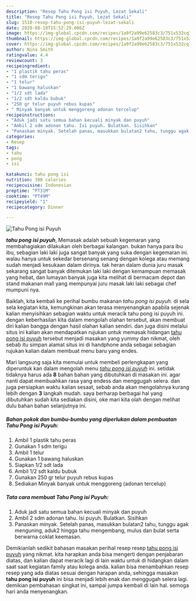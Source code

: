 ```yaml
---
description: "Resep Tahu Pong isi Puyuh, Lezat Sekali"
title: "Resep Tahu Pong isi Puyuh, Lezat Sekali"
slug: 1510-resep-tahu-pong-isi-puyuh-lezat-sekali
date: 2020-08-10T15:52:29.006Z
image: https://img-global.cpcdn.com/recipes/1a9f2a99e62583c3/751x532cq70/tahu-pong-isi-puyuh-foto-resep-utama.jpg
thumbnail: https://img-global.cpcdn.com/recipes/1a9f2a99e62583c3/751x532cq70/tahu-pong-isi-puyuh-foto-resep-utama.jpg
cover: https://img-global.cpcdn.com/recipes/1a9f2a99e62583c3/751x532cq70/tahu-pong-isi-puyuh-foto-resep-utama.jpg
author: Nina Smith
ratingvalue: 4.4
reviewcount: 3
recipeingredient:
- "1 plastik tahu peras"
- "1 sdm terigu"
- "1 telur"
- "1 bawang haluskan"
- "1/2 sdt lada"
- "1/2 sdt kaldu bubuk"
- "250 gr telur puyuh rebus kupas"
- " Minyak banyak untuk menggoreng adonan tercelup"
recipeinstructions:
- "Aduk jadi satu semua bahan kecuali minyak dan puyuh"
- "Ambil 2 sdm adonan tahu. Isi puyuh. Bulatkan. Sisihkan"
- "Panaskan minyak. Setelah panas, masukkan bulatan2 tahu, tunggu agak menguning, aduk2 hingga tahu mengembang, mulus dan bulat serta berwarna coklat keemasan."
categories:
- Resep
tags:
- tahu
- pong
- isi

katakunci: tahu pong isi 
nutrition: 300 calories
recipecuisine: Indonesian
preptime: "PT31M"
cooktime: "PT49M"
recipeyield: "1"
recipecategory: Dinner

---
```



![Tahu Pong isi Puyuh](https://img-global.cpcdn.com/recipes/1a9f2a99e62583c3/751x532cq70/tahu-pong-isi-puyuh-foto-resep-utama.jpg)

<b><i>tahu pong isi puyuh</i></b>, Memasak adalah sebuah kegemaran yang membahagiakan dilakukan oleh berbagai kalangan. bukan hanya para ibu ibu, sebagian laki laki juga sangat banyak yang suka dengan kegemaran ini. walau hanya untuk sekedar bersenang senang dengan kolega atau memang sudah menjadi kesukaan dalam dirinya. tak heran dalam dunia juru masak sekarang sangat banyak ditemukan laki laki dengan kemampuan memasak yang hebat, dan lumayan banyak juga kita melihat di bermacam depot dan stand makanan mall yang mempunyai juru masak laki laki sebagai chef mumpuni nya.



Baiklah, kita kembali ke perihal bumbu makanan <i>tahu pong isi puyuh</i>. di sela sela kegiatan kita, kemungkinan akan terasa menyenangkan apabila sejenak kalian menyisihkan sebagian waktu untuk meracik tahu pong isi puyuh ini. dengan keberhasilan kita dalam mengolah olahan tersebut, akan membuat diri kalian bangga dengan hasil olahan kalian sendiri. dan juga disini melalui situs ini kalian akan mendapatkan rujukan untuk memasak hidangan <u>tahu pong isi puyuh</u> tersebut menjadi masakan yang yummy dan nikmat, oleh sebab itu simpan alamat situs ini di handphone anda sebagai sebagian rujukan kalian dalam membuat menu baru yang endes.


Mari langsung saja kita memulai untuk membeli perlengkapan yang diperuntuk kan dalam mengolah menu <u><i>tahu pong isi puyuh</i></u> ini. setidak tidaknya harus ada <b>8</b> bahan bahan yang dibutuhkan di masakan ini. agar nanti dapat membuahkan rasa yang endess dan menggugah selera. dan juga persiapkan waktu kalian sesaat, sebab anda akan mengolahnya kurang lebih dengan <b>3</b> langkah mudah. saya berharap berbagai hal yang dibutuhkan sudah kita sediakan disini, oke mari kita olah dengan melihat dulu bahan bahan selanjutnya ini.

<!--inarticleads1-->

##### Bahan pokok dan bumbu-bumbu yang diperlukan dalam pembuatan Tahu Pong isi Puyuh:

1. Ambil 1 plastik tahu peras
1. Gunakan 1 sdm terigu
1. Ambil 1 telur
1. Gunakan 1 bawang haluskan
1. Siapkan 1/2 sdt lada
1. Ambil 1/2 sdt kaldu bubuk
1. Gunakan 250 gr telur puyuh rebus kupas
1. Sediakan  Minyak banyak untuk menggoreng (adonan tercelup)




<!--inarticleads2-->

##### Tata cara membuat Tahu Pong isi Puyuh:

1. Aduk jadi satu semua bahan kecuali minyak dan puyuh
1. Ambil 2 sdm adonan tahu. Isi puyuh. Bulatkan. Sisihkan
1. Panaskan minyak. Setelah panas, masukkan bulatan2 tahu, tunggu agak menguning, aduk2 hingga tahu mengembang, mulus dan bulat serta berwarna coklat keemasan.




Demikianlah sedikit bahasan masakan perihal resep resep <u>tahu pong isi puyuh</u> yang nikmat. kita harapkan anda bisa mengerti dengan penjabaran diatas, dan kalian dapat meracik lagi di lain waktu untuk di hidangkan dalam saat saat kegiatan family atau kolega anda. kalian bisa menambahkan resep resep yang ada diatas sesuai dengan harapan anda, sehingga masakan <b>tahu pong isi puyuh</b> ini bisa menjadi lebih enak dan menggugah selera lagi. demikian pembahasan singkat ini, sampai jumpa kembali di lain hal. semoga hari anda menyenangkan.
